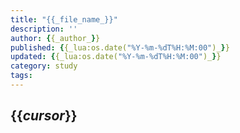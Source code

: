 ```yaml
---
title: "{{_file_name_}}"
description: ''
author: {{_author_}}
published: {{_lua:os.date("%Y-%m-%dT%H:%M:00")_}}
updated: {{_lua:os.date("%Y-%m-%dT%H:%M:00")_}}
category: study
tags:
---
```


## {{_cursor_}}
